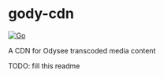 # gody-cdn
[![Go](https://github.com/OdyseeTeam/gody-cdn/actions/workflows/go.yml/badge.svg)](https://github.com/OdyseeTeam/gody-cdn/actions/workflows/go.yml)

A CDN for Odysee transcoded media content

TODO: fill this readme